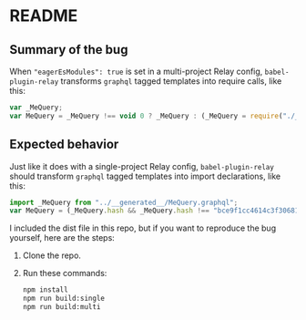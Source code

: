 # README

## Summary of the bug

When `"eagerEsModules": true` is set in a multi-project Relay config, `babel-plugin-relay` transforms `graphql` tagged templates into require calls, like this:

```JavaScript
var _MeQuery;
var MeQuery = _MeQuery !== void 0 ? _MeQuery : (_MeQuery = require("./__generated__/MeQuery.graphql"), _MeQuery.hash && _MeQuery.hash !== "bce9f1cc4614c3f306814d78c53b009b" && console.error("The definition of 'MeQuery' appears to have changed. Run `relay-compiler` to update the generated files to receive the expected data."), _MeQuery);
```

## Expected behavior

Just like it does with a single-project Relay config, `babel-plugin-relay` should transform `graphql` tagged templates into import declarations, like this:

```JavaScript
import _MeQuery from "../__generated__/MeQuery.graphql";
var MeQuery = (_MeQuery.hash && _MeQuery.hash !== "bce9f1cc4614c3f306814d78c53b009b" && console.error("The definition of 'MeQuery' appears to have changed. Run `relay-compiler` to update the generated files to receive the expected data."), _MeQuery);
```

I included the dist file in this repo, but if you want to reproduce the bug yourself, here are the steps:

1. Clone the repo.

2. Run these commands:

   ```bash
   npm install
   npm run build:single
   npm run build:multi
   ```
